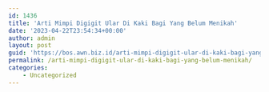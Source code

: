 ```yaml
---
id: 1436
title: 'Arti Mimpi Digigit Ular Di Kaki Bagi Yang Belum Menikah'
date: '2023-04-22T23:54:34+00:00'
author: admin
layout: post
guid: 'https://bos.awn.biz.id/arti-mimpi-digigit-ular-di-kaki-bagi-yang-belum-menikah/'
permalink: /arti-mimpi-digigit-ular-di-kaki-bagi-yang-belum-menikah/
categories:
    - Uncategorized
---
```



